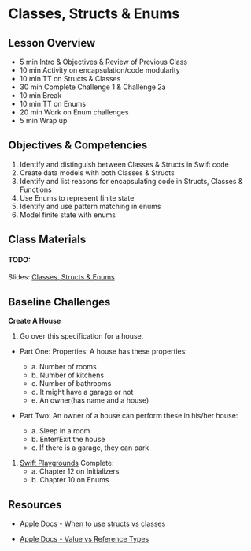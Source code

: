 # Classes, Structs & Enums

## Lesson Overview
- 5 min Intro & Objectives & Review of Previous Class
- 10 min Activity on encapsulation/code modularity
- 10 min TT on Structs & Classes
- 30 min Complete Challenge 1 & Challenge 2a
- 10 min Break
- 10 min TT on Enums
- 20 min Work on Enum challenges
- 5 min Wrap up

## Objectives & Competencies
1. Identify and distinguish between Classes & Structs in Swift code
1. Create data models with both Classes & Structs
1. Identify and list reasons for encapsulating code in Structs, Classes & Functions
1. Use Enums to represent finite state
1. Identify and use pattern matching in enums
1. Model finite state with enums

## Class Materials

#### TODO:

Slides:
[Classes, Structs & Enums](assets/classesStructsEnums.zip)

## Baseline Challenges

**Create A House**

1. Go over this specification for a house.
  - Part One: Properties: A house has these properties:
    - a. Number of rooms
    - b. Number of kitchens
    - c. Number of bathrooms
    - d. It might have a garage or not
    - e. An owner(has name and a house)

  - Part Two: An owner of a house can perform these in his/her house:
    - a. Sleep in a room
    - b. Enter/Exit the house
    - c. If there is a garage, they can park

1. [Swift Playgrounds](https://github.com/MakeSchool-Tutorials/Swift-Language-Playgrounds/archive/swift4.zip)
  Complete:
    - a. Chapter 12 on Initializers
    - b. Chapter 10 on Enums

## Resources

- [Apple Docs - When to use structs vs classes](https://developer.apple.com/documentation/swift/choosing_between_structures_and_classes)

- [Apple Docs - Value vs Reference Types](https://developer.apple.com/swift/blog/?id=10)
